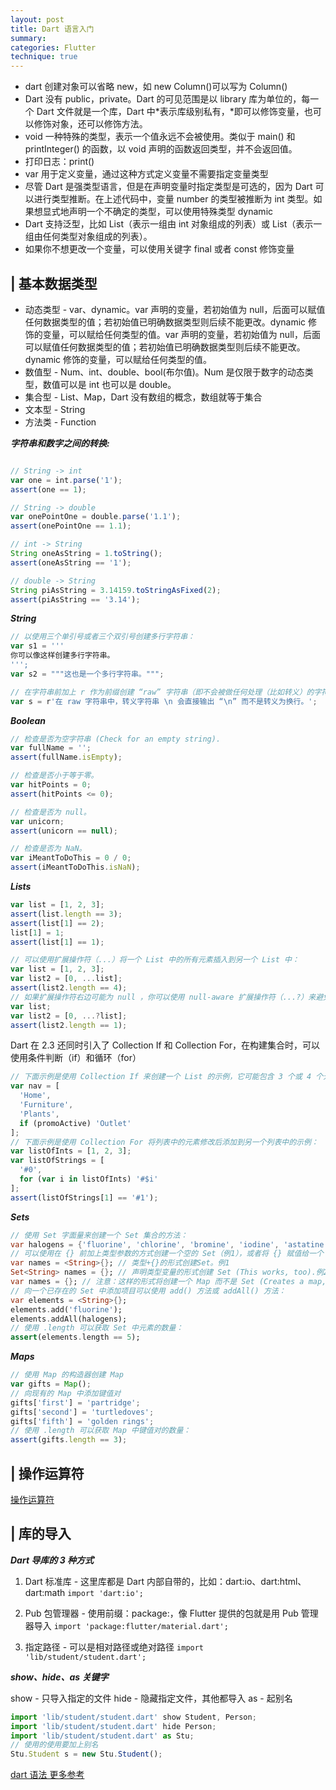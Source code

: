 ```yaml
---
layout: post
title: Dart 语言入门
summary:
categories: Flutter
technique: true
---
```


- dart 创建对象可以省略 new，如 new Column()可以写为 Column()
- Dart 没有 public，private。Dart 的可见范围是以 library 库为单位的，每一个 Dart 文件就是一个库，Dart 中*表示库级别私有，*即可以修饰变量，也可以修饰对象，还可以修饰方法。
- void 一种特殊的类型，表示一个值永远不会被使用。类似于 main() 和 printInteger() 的函数，以 void 声明的函数返回类型，并不会返回值。
- 打印日志：print()
- var 用于定义变量，通过这种方式定义变量不需要指定变量类型
- 尽管 Dart 是强类型语言，但是在声明变量时指定类型是可选的，因为 Dart 可以进行类型推断。在上述代码中，变量 number 的类型被推断为 int 类型。如果想显式地声明一个不确定的类型，可以使用特殊类型 dynamic
- Dart 支持泛型，比如 List<int>（表示一组由 int 对象组成的列表）或 List<dynamic>（表示一组由任何类型对象组成的列表）。
- 如果你不想更改一个变量，可以使用关键字 final 或者 const 修饰变量

## | 基本数据类型

- 动态类型 - var、dynamic。var 声明的变量，若初始值为 null，后面可以赋值任何数据类型的值；若初始值已明确数据类型则后续不能更改。dynamic 修饰的变量，可以赋给任何类型的值。var 声明的变量，若初始值为 null，后面可以赋值任何数据类型的值；若初始值已明确数据类型则后续不能更改。dynamic 修饰的变量，可以赋给任何类型的值。
- 数值型 - Num、int、double、bool(布尔值)。Num 是仅限于数字的动态类型，数值可以是 int 也可以是 double。
- 集合型 - List、Map，Dart 没有数组的概念，数组就等于集合
- 文本型 - String
- 方法类 - Function

**_字符串和数字之间的转换:_**

```javascript

// String -> int
var one = int.parse('1');
assert(one == 1);

// String -> double
var onePointOne = double.parse('1.1');
assert(onePointOne == 1.1);

// int -> String
String oneAsString = 1.toString();
assert(oneAsString == '1');

// double -> String
String piAsString = 3.14159.toStringAsFixed(2);
assert(piAsString == '3.14');
```

**_String_**

```javascript
// 以使用三个单引号或者三个双引号创建多行字符串：
var s1 = '''
你可以像这样创建多行字符串。
''';
var s2 = """这也是一个多行字符串。""";

// 在字符串前加上 r 作为前缀创建 “raw” 字符串（即不会被做任何处理（比如转义）的字符串）：
var s = r'在 raw 字符串中，转义字符串 \n 会直接输出 “\n” 而不是转义为换行。';
```

**_Boolean_**

```javascript
// 检查是否为空字符串 (Check for an empty string).
var fullName = '';
assert(fullName.isEmpty);

// 检查是否小于等于零。
var hitPoints = 0;
assert(hitPoints <= 0);

// 检查是否为 null。
var unicorn;
assert(unicorn == null);

// 检查是否为 NaN。
var iMeantToDoThis = 0 / 0;
assert(iMeantToDoThis.isNaN);
```

**_Lists_**

```javascript
var list = [1, 2, 3];
assert(list.length == 3);
assert(list[1] == 2);
list[1] = 1;
assert(list[1] == 1);

// 可以使用扩展操作符（...）将一个 List 中的所有元素插入到另一个 List 中：
var list = [1, 2, 3];
var list2 = [0, ...list];
assert(list2.length == 4);
// 如果扩展操作符右边可能为 null ，你可以使用 null-aware 扩展操作符（...?）来避免产生异常：
var list;
var list2 = [0, ...?list];
assert(list2.length == 1);
```

Dart 在 2.3 还同时引入了 Collection If 和 Collection For，在构建集合时，可以使用条件判断（if）和循环（for）

```javascript
// 下面示例是使用 Collection If 来创建一个 List 的示例，它可能包含 3 个或 4 个元素：
var nav = [
  'Home',
  'Furniture',
  'Plants',
  if (promoActive) 'Outlet'
];
// 下面示例是使用 Collection For 将列表中的元素修改后添加到另一个列表中的示例：
var listOfInts = [1, 2, 3];
var listOfStrings = [
  '#0',
  for (var i in listOfInts) '#$i'
];
assert(listOfStrings[1] == '#1');
```

**_Sets_**

```dart
// 使用 Set 字面量来创建一个 Set 集合的方法：
var halogens = {'fluorine', 'chlorine', 'bromine', 'iodine', 'astatine'};
// 可以使用在 {} 前加上类型参数的方式创建一个空的 Set（例1），或者将 {} 赋值给一个 Set 类型的变量（例2）：
var names = <String>{}; // 类型+{}的形式创建Set。例1
Set<String> names = {}; // 声明类型变量的形式创建 Set (This works, too).例2
var names = {}; // 注意：这样的形式将创建一个 Map 而不是 Set (Creates a map, not a set.)
// 向一个已存在的 Set 中添加项目可以使用 add() 方法或 addAll() 方法：
var elements = <String>{};
elements.add('fluorine');
elements.addAll(halogens);
// 使用 .length 可以获取 Set 中元素的数量：
assert(elements.length == 5);
```

**_Maps_**

```javascript
// 使用 Map 的构造器创建 Map
var gifts = Map();
// 向现有的 Map 中添加键值对
gifts['first'] = 'partridge';
gifts['second'] = 'turtledoves';
gifts['fifth'] = 'golden rings';
// 使用 .length 可以获取 Map 中键值对的数量：
assert(gifts.length == 3);
```

## | 操作运算符

[操作运算符](https://www.jianshu.com/p/64a6ed7581aa)

## | 库的导入

**_Dart 导库的 3 种方式_**

1. Dart 标准库 - 这里库都是 Dart 内部自带的，比如：dart:io、dart:html、dart:math
   `import 'dart:io';`

2. Pub 包管理器 - 使用前缀：package:，像 Flutter 提供的包就是用 Pub 管理器导入
   `import 'package:flutter/material.dart';`

3. 指定路径 - 可以是相对路径或绝对路径
   `import 'lib/student/student.dart';`

**_show、hide、as 关键字_**

show - 只导入指定的文件
hide - 隐藏指定文件，其他都导入
as - 起别名

```javascript
import 'lib/student/student.dart' show Student, Person;
import 'lib/student/student.dart' hide Person;
import 'lib/student/student.dart' as Stu;
// 使用的使用要加上别名
Stu.Student s = new Stu.Student();
```

[dart 语法 更多参考](https://dart.cn/guides/language/language-tour#a-basic-dart-program)
